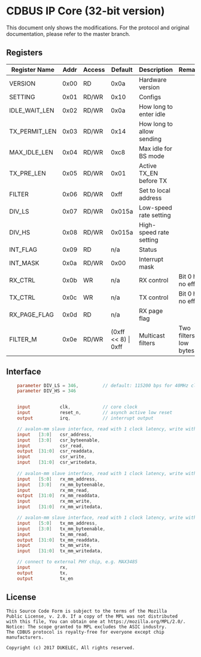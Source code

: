 [//]: # (IP Core for CDBUS Protocol)

CDBUS IP Core (32-bit version)
=======================================

This document only shows the modifications. For the protocol and original documentation, please refer to the master branch.


## Registers
 
| Register Name |Addr     | Access | Default                | Description                               | Remarks                       |
|---------------|---------|--------|------------------------|-------------------------------------------|-------------------------------|
| VERSION       |  0x00   | RD     | 0x0a                   | Hardware version                          |                               |
| SETTING       |  0x01   | RD/WR  | 0x10                   | Configs                                   |                               |
| IDLE_WAIT_LEN |  0x02   | RD/WR  | 0x0a                   | How long to enter idle                    |                               |
| TX_PERMIT_LEN |  0x03   | RD/WR  | 0x14                   | How long to allow sending                 |                               |
| MAX_IDLE_LEN  |  0x04   | RD/WR  | 0xc8                   | Max idle for BS mode                      |                               |
| TX_PRE_LEN    |  0x05   | RD/WR  | 0x01                   | Active TX_EN before TX                    |                               |
| FILTER        |  0x06   | RD/WR  | 0xff                   | Set to local address                      |                               |
| DIV_LS        |  0x07   | RD/WR  | 0x015a                 | Low-speed rate setting                    |                               |
| DIV_HS        |  0x08   | RD/WR  | 0x015a                 | High-speed rate setting                   |                               |
| INT_FLAG      |  0x09   | RD     | n/a                    | Status                                    |                               |
| INT_MASK      |  0x0a   | RD/WR  | 0x00                   | Interrupt mask                            |                               |
| RX_CTRL       |  0x0b   | WR     | n/a                    | RX control                                | Bit 0 has no effect           |
| TX_CTRL       |  0x0c   | WR     | n/a                    | TX control                                | Bit 0 has no effect           |
| RX_PAGE_FLAG  |  0x0d   | RD     | n/a                    | RX page flag                              |                               |
| FILTER_M      |  0x0e   | RD/WR  | (0xff << 8) \| 0xff    | Multicast filters                         | Two filters at low bytes      |



## Interface

```verilog
    parameter DIV_LS = 346,         // default: 115200 bps for 40MHz clk
    parameter DIV_HS = 346


    input           clk,            // core clock
    input           reset_n,        // asynch active low reset
    output          irq,            // interrupt output

    // avalon-mm slave interface, read with 1 clock latency, write without latency
    input   [3:0]   csr_address,
    input   [3:0]   csr_byteenable,
    input           csr_read,
    output  [31:0]  csr_readdata,
    input           csr_write,
    input   [31:0]  csr_writedata,
 
    // avalon-mm slave interface, read with 1 clock latency, write without latency
    input   [5:0]   rx_mm_address,
    input   [3:0]   rx_mm_byteenable,
    input           rx_mm_read,
    output  [31:0]  rx_mm_readdata,
    input           rx_mm_write,
    input   [31:0]  rx_mm_writedata,

    // avalon-mm slave interface, read with 1 clock latency, write without latency
    input   [5:0]   tx_mm_address,
    input   [3:0]   tx_mm_byteenable,
    input           tx_mm_read,
    output  [31:0]  tx_mm_readdata,
    input           tx_mm_write,
    input   [31:0]  tx_mm_writedata,

    // connect to external PHY chip, e.g. MAX3485
    input           rx,
    output          tx,
    output          tx_en
```

## License
```
This Source Code Form is subject to the terms of the Mozilla
Public License, v. 2.0. If a copy of the MPL was not distributed
with this file, You can obtain one at https://mozilla.org/MPL/2.0/.
Notice: The scope granted to MPL excludes the ASIC industry.
The CDBUS protocol is royalty-free for everyone except chip manufacturers.

Copyright (c) 2017 DUKELEC, All rights reserved.
```

